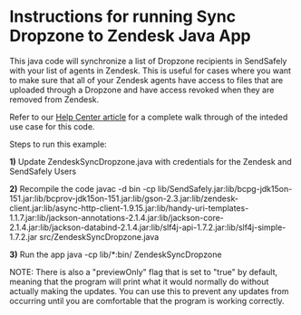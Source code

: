 # Instructions for running Sync Dropzone to Zendesk Java App #

This java code will synchronize a list of Dropzone recipients in SendSafely with your list of agents in Zendesk. This is useful for cases where you want to make sure that all of your Zendesk agents have access to files that are uploaded through a Dropzone and have access revoked when they are removed from Zendesk.  

Refer to our [Help Center article](https://sendsafely.zendesk.com/hc/en-us/articles/360016093811) for a complete walk through of the inteded use case for this code. 

Steps to run this example: 

**1)** Update ZendeskSyncDropzone.java with credentials for the Zendesk and SendSafely Users

**2)** Recompile the code
javac -d bin -cp lib/SendSafely.jar:lib/bcpg-jdk15on-151.jar:lib/bcprov-jdk15on-151.jar:lib/gson-2.3.jar:lib/zendesk-client.jar:lib/async-http-client-1.9.15.jar:lib/handy-uri-templates-1.1.7.jar:lib/jackson-annotations-2.1.4.jar:lib/jackson-core-2.1.4.jar:lib/jackson-databind-2.1.4.jar:lib/slf4j-api-1.7.2.jar:lib/slf4j-simple-1.7.2.jar src/ZendeskSyncDropzone.java

**3)** Run the app 
java -cp lib/*:bin/ ZendeskSyncDropzone
 
NOTE: There is also a "previewOnly" flag that is set to "true" by default, meaning that the program will print what it would normally do without actually making the updates. You can use this to prevent any updates from occurring until you are comfortable that the program is working correctly.
